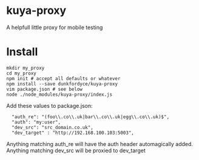 kuya-proxy
==========

A helpfull little proxy for mobile testing

Install
=======

```
mkdir my_proxy
cd my_proxy
npm init # accept all defaults or whatever
npm install --save dunkfordyce/kuya-proxy
vim package.json # see below
node ./node_modules/kuya-proxy/index.js
```

Add these values to package.json:

```
  "auth_re": "(foo\\.co\\.uk|bar\\.co\\.uk|egg\\.co\\.uk)$",
  "auth": "my:user",
  "dev_src": "src_domain.co.uk",
  "dev_target" : "http://192.168.100.103:5003",
```

Anything matching auth_re will have the auth header automagically added. Anything matching dev_src will be proxied to dev_target

